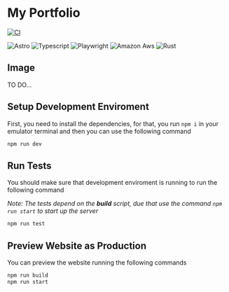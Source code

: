 # My Portfolio

[![CI](https://github.com/leonex16/my-portfolio/actions/workflows/ci.yml/badge.svg)](https://github.com/leonex16/my-portfolio/actions/workflows/ci.yml)

![Astro](https://img.shields.io/badge/Astro-FF5D01?logo=astro&logoColor=fff&style=for-the-badge)
![Typescript](https://img.shields.io/badge/TypeScript-007ACC?style=for-the-badge&logo=typescript&logoColor=white)
![Playwright](https://img.shields.io/badge/Playwright-323330?style=for-the-badge&logo=Playwright&logoColor=white)
![Amazon Aws](https://img.shields.io/badge/AWS-232F3E?style=for-the-badge&logo=amazon-aws&logoColor=white)
![Rust](https://img.shields.io/badge/Rust-000000?style=for-the-badge&logo=rust&logoColor=white)

## Image

TO DO...

## Setup Development Enviroment

First, you need to install the dependencies, for that, you run `npm i` in your emulator terminal and then you can use the following command

```sh
npm run dev
```

## Run Tests

You should make sure that development enviroment is running to run the following command

*Note: The tests depend on the **build** script, due that use the command `npm run start` to start up the server*

```sh
npm run test
```

## Preview Website as Production

You can preview the website running the following commands

```sh
npm run build
npm run start
```
